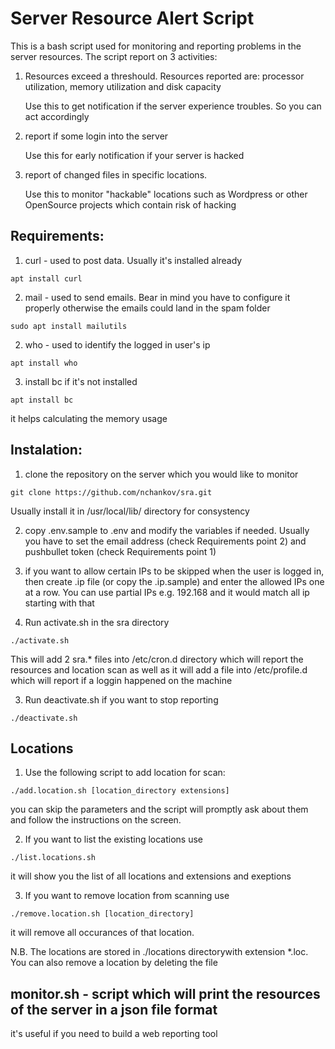 # Server Resource Alert Script

This is a bash script used for monitoring and reporting problems in the server resources.
The script report on 3 activities:

1. Resources exceed a threshould. Resources reported are: 
   processor utilization, memory utilization and disk capacity

   Use this to get notification if the server experience troubles. So you can act accordingly

2. report if some login into the server

   Use this for early notification if your server is hacked

3. report of changed files in specific locations. 

   Use this to monitor "hackable" locations such as Wordpress or other OpenSource projects which 
   contain risk of hacking


## Requirements:

1. curl - used to post data. Usually it's installed already
```
apt install curl
```

2. mail - used to send emails. Bear in mind you have to configure it properly
   otherwise the emails could land in the spam folder
```
sudo apt install mailutils
```

2. who - used to identify the logged in user's ip
```
apt install who
```

3. install bc if it's not installed
```
apt install bc
```
it helps calculating the memory usage

## Instalation:

1. clone the repository on the server which you would like to monitor
```
git clone https://github.com/nchankov/sra.git
```
Usually install it in /usr/local/lib/ directory for consystency

2. copy .env.sample to .env and modify the variables if needed. Usually 
   you have to set the email address (check Requirements point 2) and
   pushbullet token (check Requirements point 1)

3. if you want to allow certain IPs to be skipped when the user is logged 
   in, then create .ip file (or copy the .ip.sample) and enter the allowed
   IPs one at a row. You can use partial IPs e.g. 192.168 and it would 
   match all ip starting with that

2. Run activate.sh in the sra directory
```
./activate.sh
```
This will add 2 sra.* files into /etc/cron.d directory which will report
the resources and location scan as well as it will add a file into /etc/profile.d which
will report if a loggin happened on the machine

3. Run deactivate.sh if you want to stop reporting
```
./deactivate.sh
```

## Locations

1. Use the following script to add location for scan:
```
./add.location.sh [location_directory extensions]
```
you can skip the parameters and the script will promptly ask about them and follow the
instructions on the screen.

2. If you want to list the existing locations use
```
./list.locations.sh
```
it will show you the list of all locations and extensions and exeptions

3. If you want to remove location from scanning use
```
./remove.location.sh [location_directory]
```
it will remove all occurances of that location.

N.B. The locations are stored in ./locations directorywith extension *.loc. You can also remove a location by deleting the file

## monitor.sh - script which will print the resources of the server in a json file format
it's useful if you need to build a web reporting tool

